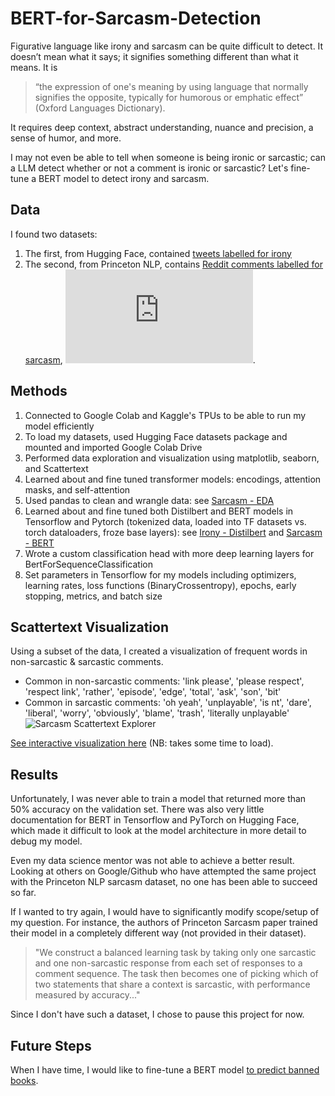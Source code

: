 # BERT-for-Sarcasm-Detection
Figurative language like irony and sarcasm can be quite difficult to detect. It doesn’t mean what it says; it signifies something different than what it means. It is 
> “the expression of one's meaning by using language that normally signifies the opposite, typically for humorous or emphatic effect” (Oxford Languages Dictionary).

It requires deep context, abstract understanding, nuance and precision, a sense of humor, and more. 

I may not even be able to tell when someone is being ironic or sarcastic; can a LLM detect whether or not a comment is ironic or sarcastic? Let's fine-tune a BERT model to detect irony and sarcasm.

## Data
I found two datasets: 
1. The first, from Hugging Face, contained [tweets labelled for irony](https://huggingface.co/datasets/tweet_eval) 
2. The second, from Princeton NLP, contains [Reddit comments labelled for sarcasm](https://nlp.cs.princeton.edu/old/SARC/1.0/main/), ![see also paper here](https://arxiv.org/pdf/1704.05579.pdf).

## Methods
1. Connected to Google Colab and Kaggle's TPUs to be able to run my model efficiently
2. To load my datasets, used Hugging Face datasets package and mounted and imported Google Colab Drive
3. Performed data exploration and visualization using matplotlib, seaborn, and Scattertext
4. Learned about and fine tuned transformer models: encodings, attention masks, and self-attention
5. Used pandas to clean and wrangle data: see [Sarcasm - EDA](https://github.com/liyueling13/BERT-for-Sarcasm-Detection/blob/main/Sarcasm%20-%20EDA.ipynb)
6. Learned about and fine tuned both Distilbert and BERT models in Tensorflow and Pytorch (tokenized data, loaded into TF datasets vs. torch dataloaders, froze base layers): see [Irony - Distilbert](https://github.com/liyueling13/BERT-for-Sarcasm-Detection/blob/main/Irony%20-%20Distilbert%20model.ipynb) and [Sarcasm - BERT](https://github.com/liyueling13/BERT-for-Sarcasm-Detection/blob/main/Sarcasm%20-%20BERT%20model.ipynb)
7. Wrote a custom classification head with more deep learning layers for BertForSequenceClassification
8. Set parameters in Tensorflow for my models including optimizers, learning rates, loss functions (BinaryCrossentropy), epochs, early stopping, metrics, and batch size

## Scattertext Visualization
Using a subset of the data, I created a visualization of frequent words in non-sarcastic & sarcastic comments. 
- Common in non-sarcastic comments: 'link please', 'please respect', 'respect link', 'rather', 'episode', 'edge', 'total', 'ask', 'son', 'bit'
- Common in sarcastic comments: 'oh yeah', 'unplayable', 'is nt', 'dare', 'liberal', 'worry', 'obviously', 'blame', 'trash', 'literally unplayable'
![Sarcasm Scattertext Explorer](https://github.com/liyueling13/BERT-for-Sarcasm-Detection/assets/81717153/576f136d-0b41-418a-9d93-f0f65dfc5035)

[See interactive visualization here]([url](https://liyueling13.github.io/Sarcasm%20Scattertext%20Explorer.html)) (NB: takes some time to load).

## Results
Unfortunately, I was never able to train a model that returned more than 50% accuracy on the validation set. There was also very little documentation for BERT in Tensorflow and PyTorch on Hugging Face, which made it difficult to look at the model architecture in more detail to debug my model.

Even my data science mentor was not able to achieve a better result. Looking at others on Google/Github who have attempted the same project with the Princeton NLP sarcasm dataset, no one has been able to succeed so far.

If I wanted to try again, I would have to significantly modify scope/setup of my question. For instance, the authors of Princeton Sarcasm paper trained their model in a completely different way (not provided in their dataset). 

> "We construct a balanced learning task by taking only one sarcastic and one non-sarcastic response from each set of responses to a comment sequence. The task then becomes one of picking which of two statements that share a context is sarcastic, with performance measured by accuracy..."

Since I don't have such a dataset, I chose to pause this project for now.

## Future Steps
When I have time, I would like to fine-tune a BERT model [to predict banned books]([url](https://github.com/liyueling13/Banned-Books-with-Topic-Modelling-and-Logistic-Regression/)https://github.com/liyueling13/Banned-Books-with-Topic-Modelling-and-Logistic-Regression/).
